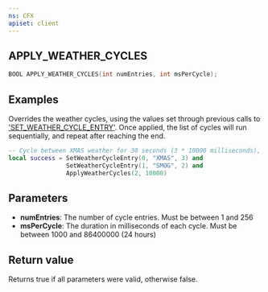 ```yaml
---
ns: CFX
apiset: client
---
```

## APPLY_WEATHER_CYCLES

```c
BOOL APPLY_WEATHER_CYCLES(int numEntries, int msPerCycle);
```

## Examples

Overrides the weather cycles, using the values set through previous calls to ['SET_WEATHER_CYCLE_ENTRY'](#_0xD264D4E1).
Once applied, the list of cycles will run sequentially, and repeat after reaching the end.

```lua
-- Cycle between XMAS weather for 30 seconds (3 * 10000 milliseconds), and SMOG weather for 20 seconds (2 * 10000 milliseconds)
local success = SetWeatherCycleEntry(0, "XMAS", 3) and
                SetWeatherCycleEntry(1, "SMOG", 2) and
                ApplyWeatherCycles(2, 10000)
```

## Parameters
* **numEntries**: The number of cycle entries. Must be between 1 and 256
* **msPerCycle**: The duration in milliseconds of each cycle. Must be between 1000 and 86400000 (24 hours)

## Return value
Returns true if all parameters were valid, otherwise false.